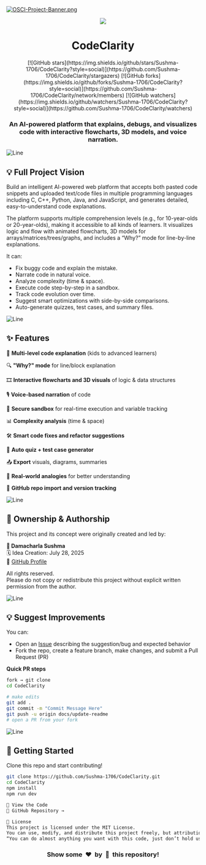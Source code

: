 
[![OSCI-Project-Banner.png](https://i.postimg.cc/76mJvBmF/OSCI-Project-Banner.png)](https://postimg.cc/8JfzMb84)
<div align="center">
    <img src="https://readme-typing-svg.herokuapp.com?color=00ffaa&size=35&width=900&height=80&lines=CodeClarity:+Next-Gen+Programming+Companion!"/>
       <h1><b>CodeClarity</b></h1> 
[![GitHub stars](https://img.shields.io/github/stars/Sushma-1706/CodeClarity?style=social)](https://github.com/Sushma-1706/CodeClarity/stargazers)  
[![GitHub forks](https://img.shields.io/github/forks/Sushma-1706/CodeClarity?style=social)](https://github.com/Sushma-1706/CodeClarity/network/members)  
[![GitHub watchers](https://img.shields.io/github/watchers/Sushma-1706/CodeClarity?style=social)](https://github.com/Sushma-1706/CodeClarity/watchers)  

<h3>An AI-powered platform that explains, debugs, and visualizes code with interactive flowcharts, 3D models, and voice narration.</h3>
</div>

![Line](https://user-images.githubusercontent.com/85225156/171937799-8fc9e255-9889-4642-9c92-6df85fb86e82.gif)

## 💡 Full Project Vision

Build an intelligent AI-powered web platform that accepts both pasted code snippets and uploaded text/code files in multiple programming languages including C, C++, Python, Java, and JavaScript, and generates detailed, easy-to-understand code explanations.

The platform supports multiple comprehension levels (e.g., for 10-year-olds or 20-year-olds), making it accessible to all kinds of learners. It visualizes logic and flow with animated flowcharts, 3D models for arrays/matrices/trees/graphs, and includes a “Why?” mode for line-by-line explanations.

It can:
- Fix buggy code and explain the mistake.
- Narrate code in natural voice.
- Analyze complexity (time & space).
- Execute code step-by-step in a sandbox.
- Track code evolution over time.
- Suggest smart optimizations with side-by-side comparisons.
- Auto-generate quizzes, test cases, and summary files.

![Line](https://user-images.githubusercontent.com/85225156/171937799-8fc9e255-9889-4642-9c92-6df85fb86e82.gif)

## ✨ Features

 🧠 **Multi-level code explanation** (kids to advanced learners)
 
 🔍 **"Why?" mode** for line/block explanation
 
 🎞️ **Interactive flowcharts and 3D visuals** of logic & data structures
 
 🎙️ **Voice-based narration** of code
 
 🧪 **Secure sandbox** for real-time execution and variable tracking
 
 📊 **Complexity analysis** (time & space)
 
 🛠️ **Smart code fixes and refactor suggestions**
 
 🧩 **Auto quiz + test case generator**
 
 📤 **Export** visuals, diagrams, summaries
 
 💬 **Real-world analogies** for better understanding
 
 🔗 **GitHub repo import and version tracking**

![Line](https://user-images.githubusercontent.com/85225156/171937799-8fc9e255-9889-4642-9c92-6df85fb86e82.gif)

## 🔐 Ownership & Authorship

This project and its concept were originally created and led by:

**👩 Damacharla Sushma**  
🗓️ Idea Creation: July 28, 2025  
🔗 [GitHub Profile](https://github.com/Sushma-1706)

All rights reserved.  
Please do not copy or redistribute this project without explicit written permission from the author.


![Line](https://user-images.githubusercontent.com/85225156/171937799-8fc9e255-9889-4642-9c92-6df85fb86e82.gif)

## 💡 Suggest Improvements

You can:

- Open an [Issue](https://github.com/Sushma-1706/CodeClarity/issues) describing the suggestion/bug and expected behavior
- Fork the repo, create a feature branch, make changes, and submit a Pull Request (PR)

**Quick PR steps**
```bash
fork → git clone
cd CodeClarity

# make edits
git add .
git commit -m "Commit Message Here"
git push -u origin docs/update-readme
# open a PR from your fork
```

![Line](https://user-images.githubusercontent.com/85225156/171937799-8fc9e255-9889-4642-9c92-6df85fb86e82.gif)

## 🙌 Getting Started

Clone this repo and start contributing!

```bash
git clone https://github.com/Sushma-1706/CodeClarity.git
cd CodeClarity
npm install
npm run dev

👀 View the Code
🔗 GitHub Repository →

📄 License
This project is licensed under the MIT License.
You can use, modify, and distribute this project freely, but attribution is required.
“You can do almost anything you want with this code, just don’t hold us liable, and please keep our names in it.”
```

<h3 align="center">Show some &nbsp;❤️&nbsp; by &nbsp;🌟&nbsp; this repository!</h3>

